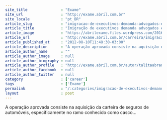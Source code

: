 ```yaml
---
site_title               : "Exame"
site_url                 : "http://exame.abril.com.br"
site_locale              : "pt_BR"
article_slug             : "imigracao-de-executivos-demanda-advogados-especializados"
article_title            : "Imigração de executivos demanda advogados especializados"
article_image            : "https://abrilexame.files.wordpress.com/2016/09/size_960_16_9_passaporte10.jpg?quality=70&strip=all&w=960"
article_url              : "http://exame.abril.com.br/carreira/imigracao-de-executivos-demanda-advogados-especializados/"
article_published_at     : "2012-08-10T11:48:30-03:00"
article_description      : "A operação aprovada consiste na aquisição da carteira de seguros de automóveis, especificamente no ramo conhecido como casco..."
article_author_name      : ""
article_author_image     : null
article_author_biography : null
article_author_profile   : "http://exame.abril.com.br/autor/talitaabrantes/"
article_author_facebook  : null
article_author_twitter   : null
category                 : ['career']
tags                     : ['Exame']
permalink                : "/:categories/imigracao-de-executivos-demanda-advogados-especializados/"
layout                   : post
---
```


A operação aprovada consiste na aquisição da carteira de seguros de automóveis, especificamente no ramo conhecido como casco...
